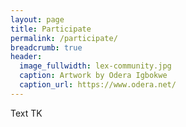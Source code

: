 ```yaml
---
layout: page
title: Participate
permalink: /participate/
breadcrumb: true
header:
  image_fullwidth: lex-community.jpg
  caption: Artwork by Odera Igbokwe
  caption_url: https://www.odera.net/
---
```


Text TK